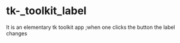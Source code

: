 # tk-_toolkit_label

It is an elementary tk toolkit app ;when one clicks the button the label changes
